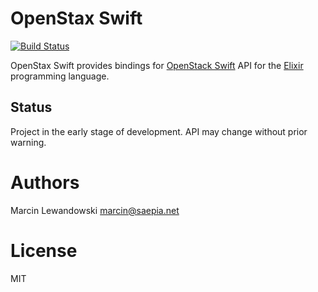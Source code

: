 # OpenStax Swift
[![Build Status](https://travis-ci.org/mspanc/openstax_swift.svg?branch=master)](https://travis-ci.org/mspanc/openstax_swift)

OpenStax Swift provides bindings for [OpenStack Swift](http://docs.openstack.org/developer/swift/api/object_api_v1_overview.html)
API for the [Elixir](http://elixir-lang.org) programming language.


## Status

Project in the early stage of development. API may change without prior warning.


# Authors

Marcin Lewandowski <marcin@saepia.net>

# License

MIT
